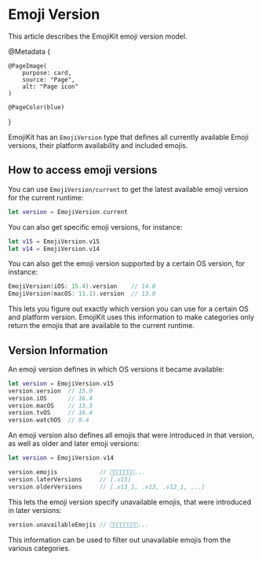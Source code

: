 # Emoji Version

This article describes the EmojiKit emoji version model.

@Metadata {
    
    @PageImage(
        purpose: card,
        source: "Page",
        alt: "Page icon"
    )
    
    @PageColor(blue)
}

EmojiKit has an ``EmojiVersion`` type that defines all currently available Emoji versions, their platform availability and included emojis.


## How to access emoji versions

You can use ``EmojiVersion/current`` to get the latest available emoji version for the current runtime:

```swift
let version = EmojiVersion.current
```

You can also get specific emoji versions, for instance:

```swift
let v15 = EmojiVersion.v15
let v14 = EmojiVersion.v14
```

You can also get the emoji version supported by a certain OS version, for instance:

```swift
EmojiVersion(iOS: 15.4).version    // 14.0
EmojiVersion(macOS: 11.1).version  // 13.0
```

This lets you figure out exactly which version you can use for a certain OS and platform version. EmojiKit uses this information to make categories only return the emojis that are available to the current runtime.


## Version Information

An emoji version defines in which OS versions it became available:

```swift
let version = EmojiVersion.v15
version.version  // 15.0
version.iOS      // 16.4
version.macOS    // 13.3
version.tvOS     // 16.4
version.watchOS  // 9.4
```

An emoji version also defines all emojis that were introduced in that version, as well as older and later emoji versions:

```swift
let version = EmojiVersion.v14

version.emojis            // 🫠🫢🫣🫡🫥🫤🥹...
version.laterVersions     // [.v15]
version.olderVersions     // [.v13_1, .v13, .v12_1, ...]
```

This lets the emoji version specify unavailable emojis, that were introduced in later versions:

```swift
version.unavailableEmojis // 🫨🫸🫷🪿🫎🪼🫏🪽...
```

This information can be used to filter out unavailable emojis from the various categories.
